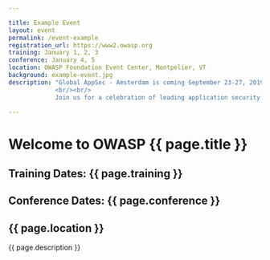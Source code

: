 ```yaml
---

title: Example Event
layout: event
permalink: /event-example
registration_url: https://www2.owasp.org
training: January 1, 2, 3
conference: January 4, 5
location: OWASP Foundation Event Center, Montpelier, VT
background: example-event.jpg
description: "Global AppSec - Amsterdam is coming September 23-27, 2019 to the RAI in Amsterdam. Designed for private and public sector infosec professionals, the OWASP three day              training and two day conference equips developers, defenders, and advocates to build a more secure web.
             <br/><br/>
             Join us for a celebration of leading application security technologies, speakers, prospects, and community, in a unique event that will build on everything you already know to expect from an OWASP Global Conference."

---
```


# Welcome to OWASP {{ page.title }}

## Training Dates: {{ page.training }}
## Conference Dates: {{ page.conference }}

## {{ page.location }}

{{ page.description }}

